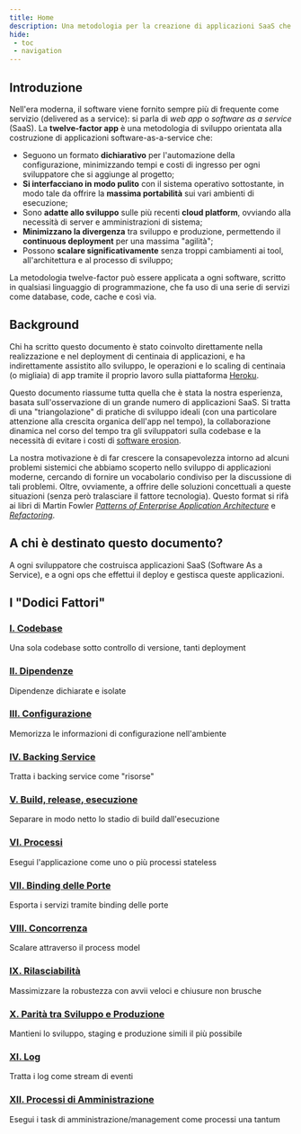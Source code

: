 ```yaml
---
title: Home
description: Una metodologia per la creazione di applicazioni SaaS che offre la massima flessibilità in termini di sviluppo, portabilità e scalabilità.
hide:
 - toc
 - navigation
---
```

## Introduzione

Nell'era moderna, il software viene fornito sempre più di frequente come servizio (delivered as a service): si parla di *web app* o *software as a service* (SaaS). La **twelve-factor app** è una metodologia di sviluppo orientata alla costruzione di applicazioni software-as-a-service che:

* Seguono un formato **dichiarativo** per l'automazione della configurazione, minimizzando tempi e costi di ingresso per ogni sviluppatore che si aggiunge al progetto;
* **Si interfacciano in modo pulito** con il sistema operativo sottostante, in modo tale da offrire la **massima portabilità** sui vari ambienti di esecuzione;
* Sono **adatte allo sviluppo** sulle più recenti **cloud platform**, ovviando alla necessità di server e amministrazioni di sistema;
* **Minimizzano la divergenza** tra sviluppo e produzione, permettendo il **continuous deployment** per una massima "agilità";
* Possono **scalare significativamente** senza troppi cambiamenti ai tool, all'architettura e al processo di sviluppo;

La metodologia twelve-factor può essere applicata a ogni software, scritto in qualsiasi linguaggio di programmazione, che fa uso di una serie di servizi come database, code, cache e così via.

## Background

Chi ha scritto questo documento è stato coinvolto direttamente nella realizzazione e nel deployment di centinaia di applicazioni, e ha indirettamente assistito allo sviluppo, le operazioni e lo scaling di centinaia (o migliaia) di app tramite il proprio lavoro sulla piattaforma [Heroku](http://www.heroku.com/).

Questo documento riassume tutta quella che è stata la nostra esperienza, basata sull'osservazione di un grande numero di applicazioni SaaS. Si tratta di una "triangolazione" di pratiche di sviluppo ideali (con una particolare attenzione alla crescita organica dell'app nel tempo), la collaborazione dinamica nel corso del tempo tra gli sviluppatori sulla codebase e la necessità di evitare i costi di [software erosion](http://blog.heroku.com/archives/2011/6/28/the_new_heroku_4_erosion_resistance_explicit_contracts/).

La nostra motivazione è di far crescere la consapevolezza intorno ad alcuni problemi sistemici che abbiamo scoperto nello sviluppo di applicazioni moderne, cercando di fornire un vocabolario condiviso per la discussione di tali problemi. Oltre, ovviamente, a offrire delle soluzioni concettuali a queste situazioni (senza però tralasciare il fattore tecnologia). Questo format si rifà ai libri di Martin Fowler *[Patterns of Enterprise Application Architecture](http://books.google.com/books/about/Patterns_of_enterprise_application_archi.html?id=FyWZt5DdvFkC)* e *[Refactoring](http://books.google.com/books/about/Refactoring.html?id=1MsETFPD3I0C)*.

## A chi è destinato questo documento?

A ogni sviluppatore che costruisca applicazioni SaaS (Software As a Service), e a ogni ops che effettui il deploy e gestisca queste applicazioni.

## I "Dodici Fattori"

### [I. Codebase](./codebase.md)

Una sola codebase sotto controllo di versione, tanti deployment

### [II. Dipendenze](./dependencies.md)

Dipendenze dichiarate e isolate

### [III. Configurazione](./config.md)

Memorizza le informazioni di configurazione nell'ambiente

### [IV. Backing Service](./backing-services.md)

Tratta i backing service come "risorse"

### [V. Build, release, esecuzione](./build-release-run.md)

Separare in modo netto lo stadio di build dall'esecuzione

### [VI. Processi](./processes.md)

Esegui l'applicazione come uno o più processi stateless

### [VII. Binding delle Porte](./port-binding.md)

Esporta i servizi tramite binding delle porte

### [VIII. Concorrenza](./concurrency.md)

Scalare attraverso il process model

### [IX. Rilasciabilità](./disposability.md)

Massimizzare la robustezza con avvii veloci e chiusure non brusche

### [X. Parità tra Sviluppo e Produzione](./dev-prod-parity.md)

Mantieni lo sviluppo, staging e produzione simili il più possibile

### [XI. Log](./logs.md)

Tratta i log come stream di eventi

### [XII. Processi di Amministrazione](./admin-processes.md)

Esegui i task di amministrazione/management come processi una tantum
